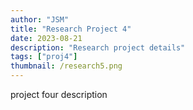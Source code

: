 ```yaml
---
author: "JSM"
title: "Research Project 4"
date: 2023-08-21
description: "Research project details"
tags: ["proj4"]
thumbnail: /research5.png
---
```


project four description


